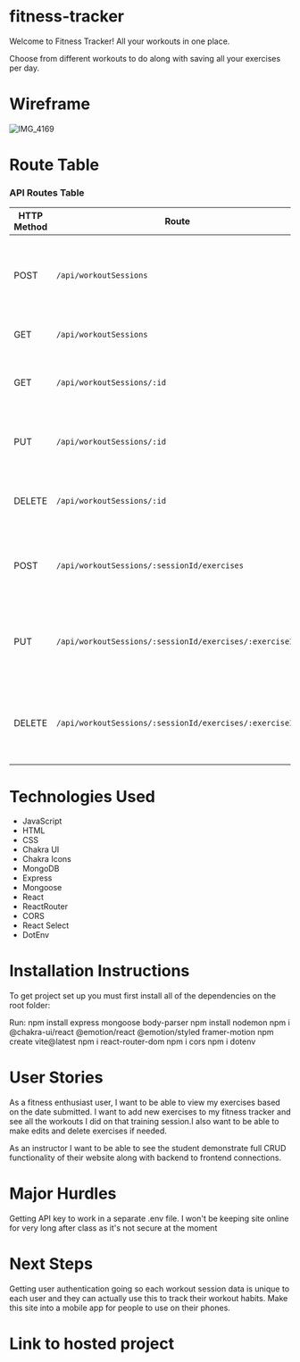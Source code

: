 # fitness-tracker
Welcome to Fitness Tracker! All your workouts in one place.

Choose from different workouts to do along with saving all your exercises per day.

# Wireframe

![IMG_4169](https://github.com/elberrafart/fitness-tracker/assets/80179931/e8402462-31c4-4eca-9332-4a0a3a7d9289)


# Route Table
### API Routes Table

| HTTP Method | Route                                              | Description                                                      | Requires Body | Model            |
|-------------|----------------------------------------------------|------------------------------------------------------------------|---------------|------------------|
| POST        | `/api/workoutSessions`                             | Create a new workout session with one or more exercises.        | Yes           | WorkoutSession   |
| GET         | `/api/workoutSessions`                             | Retrieve all workout sessions.                                   | No            | WorkoutSession   |
| GET         | `/api/workoutSessions/:id`                         | Retrieve a single workout session by its ID.                    | No            | WorkoutSession   |
| PUT         | `/api/workoutSessions/:id`                         | Update an existing workout session by its ID.                   | Yes           | WorkoutSession   |
| DELETE      | `/api/workoutSessions/:id`                         | Delete an existing workout session by its ID.                   | No            | WorkoutSession   |
| POST        | `/api/workoutSessions/:sessionId/exercises`        | Add a new exercise log entry to an existing workout session.    | Yes           | ExerciseLog      |
| PUT         | `/api/workoutSessions/:sessionId/exercises/:exerciseId` | Update an existing exercise log entry within a workout session. | Yes           | ExerciseLog      |
| DELETE      | `/api/workoutSessions/:sessionId/exercises/:exerciseId` | Delete an existing exercise log entry from a workout session.   | No            | ExerciseLog      |

# Technologies Used
- JavaScript
- HTML
- CSS
- Chakra UI
- Chakra Icons
- MongoDB
- Express
- Mongoose
- React
- ReactRouter
- CORS
- React Select
- DotEnv


# Installation Instructions
To get project set up you must first install all of the dependencies on the root folder:

Run:
npm install express mongoose body-parser
npm install nodemon
npm i @chakra-ui/react @emotion/react @emotion/styled framer-motion
npm create vite@latest
npm i react-router-dom
npm i cors
npm i dotenv

# User Stories

As a fitness enthusiast user, I want to be able to view my exercises based on the date submitted. I want to add new exercises to my fitness tracker and see all the workouts I did on that training session.I also want to be able to make edits and delete exercises if needed.

As an instructor I want to be able to see the student demonstrate full CRUD functionality of their website along with backend to frontend connections.


# Major Hurdles

Getting API key to work in a separate .env file. I won't be keeping site online for very long after class as it's not secure at the moment


# Next Steps

Getting user authentication going so each workout session data is unique to each user and they can actually use this to track their workout habits.
Make this site into a mobile app for people to use on their phones.

# Link to hosted project